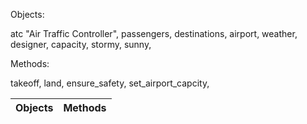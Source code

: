 Objects:

atc "Air Traffic Controller",
passengers,
destinations,
airport,
weather,
designer,
capacity,
stormy,
sunny,


Methods:

takeoff,
land,
ensure_safety,
set_airport_capcity,

| Objects | Methods |
| --- | --- |
